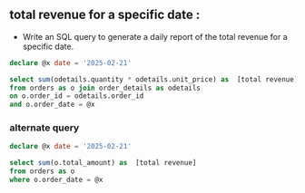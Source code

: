 ## total revenue for a specific date :

- Write an SQL query to generate a daily report of the total revenue for a specific date.

```sql
declare @x date = '2025-02-21'

select sum(odetails.quantity * odetails.unit_price) as  [total revenue]
from orders as o join order_details as odetails
on o.order_id = odetails.order_id
and o.order_date = @x
```
### alternate query 

```SQL
declare @x date = '2025-02-21'

select sum(o.total_amount) as  [total revenue]
from orders as o 
where o.order_date = @x
```
